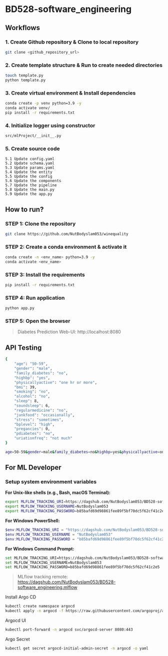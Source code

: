 # BD528-software_engineering

## Workflows

### 1. Create Github repository & Clone to local repository
```bash
git clone <github_repository_url>
```

### 2. Create template structure & Run to create needed directories
```bash
touch template.py
python template.py
```

### 3. Create virtual environment & Install dependencies
```bash
conda create -p venv python=3.9 -y
conda activate venv/
pip install -r requirements.txt
```

### 4. Initialize logger using constructor
```bash
src/mlProject/__init__.py
```

### 5. Create source code
    5.1 Update config.yaml
    5.2 Update schema.yaml
    5.3 Update params.yaml
    5.4 Update the entity
    5.5 Update the config
    5.6 Update the components
    5.7 Update the pipeline
    5.8 Update the main.py
    5.9 Update the app.py

## How to run?

### STEP 1: Clone the repository
```bash
git clone https://github.com/NutBodyslam053/winequality
```

### STEP 2: Create a conda environment & activate it
```bash
conda create -n <env_name> python=3.9 -y
conda activate <env_name>
```

### STEP 3: Install the requirements
```bash
pip install -r requirements.txt
```

### STEP 4: Run application
```bash
python app.py
```

### STEP 5: Open the browser
> Diabetes Prediction Web-UI: http://localhost:8080

## API Testing
```bash
{
    "age": "50-59",
    "gender": "male",
    "family_diabetes": "no",
    "highbp": "yes",
    "physicallyactive": "one hr or more",
    "bmi": 39,
    "smoking": "no",
    "alcohol": "no",
    "sleep": 8,
    "soundsleep": 6,
    "regularmedicine": "no",
    "junkfood": "occasionally",
    "stress": "sometimes",
    "bplevel": "high",
    "pregancies": 0,
    "pdiabetes": "no",
    "uriationfreq": "not much"
}

age=50-59&gender=male&family_diabetes=no&highbp=yes&physicallyactive=one+hr+or+more&bmi=39&smoking=no&alcohol=no&sleep=8&soundsleep=6&regularmedicine=no&junkfood=occasionally&stress=sometimes&bplevel=high&pregancies=0&pdiabetes=no&uriationfreq=not+much&register=Predict
```

## For ML Developer
### Setup system environment variables

**For Unix-like shells (e.g., Bash, macOS Terminal):**
```bash
export MLFLOW_TRACKING_URI=https://dagshub.com/NutBodyslam053/BD528-software_engineering.mlflow
export MLFLOW_TRACKING_USERNAME=NutBodyslam053
export MLFLOW_TRACKING_PASSWORD=b85bafd69d98861fee89f5bf70dc5f62cf41c2e5
```

**For Windows PowerShell:**
```powershell
$env:MLFLOW_TRACKING_URI = "https://dagshub.com/NutBodyslam053/BD528-software_engineering.mlflow"
$env:MLFLOW_TRACKING_USERNAME = "NutBodyslam053"
$env:MLFLOW_TRACKING_PASSWORD = "b85bafd69d98861fee89f5bf70dc5f62cf41c2e5"
```

**For Windows Command Prompt:**
```bash
set MLFLOW_TRACKING_URI=https://dagshub.com/NutBodyslam053/BD528-software_engineering.mlflow
set MLFLOW_TRACKING_USERNAME=NutBodyslam053
set MLFLOW_TRACKING_PASSWORD=b85bafd69d98861fee89f5bf70dc5f62cf41c2e5
```

> MLflow tracking remote: https://dagshub.com/NutBodyslam053/BD528-software_engineering.mlflow


Install Argo CD
```bash
kubectl create namespace argocd
kubectl apply -n argocd -f https://raw.githubusercontent.com/argoproj/argo-cd/stable/manifests/install.yaml
```

Argocd UI
```bash
kubectl port-forward -n argocd svc/argocd-server 8080:443
```

Argo Secret
```bash
kubectl get secret argocd-initial-admin-secret -n argocd -o yaml
```